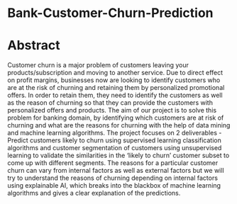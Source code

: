 # Bank-Customer-Churn-Prediction


# Abstract 

Customer churn is a major problem of customers leaving your products/subscription and moving to another service. Due to direct effect on profit margins, businesses now are looking to identify customers who are at the risk of churning and retaining them by personalized promotional offers. In order to retain them, they need to identify the customers as well as the reason of churning so that they can provide the customers with personalized offers and products.
The aim of our project is to solve this problem for banking domain, by identifying which customers are at risk of churning and what are the reasons for churning with the help of data mining and machine learning algorithms.
The project focuses on 2 deliverables - Predict customers likely to churn using supervised learning classification algorithms and customer segmentation of customers using unsupervised learning to validate the similarities in the ‘likely to churn’ customer subset to come up with different segments. The reasons for a particular customer churn can vary from internal factors as well as external factors but we will try to understand the reasons of churning depending on internal factors using explainable AI, which breaks into the blackbox of machine learning algorithms and gives a clear explanation of the predictions.
